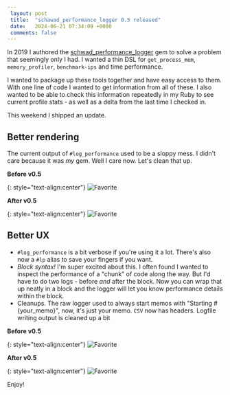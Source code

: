 ```yaml
---
 layout: post
 title:  "schawad_performance_logger 0.5 released"
 date:   2024-06-21 07:34:09 +0000
 comments: false
---
```


In 2019 I authored the [schwad_performance_logger](https://github.com/Schwad/schwad_performance_logger) gem to solve a problem that seemingly only I had. I wanted a thin DSL for `get_process_mem`, `memory_profiler`, `benchmark-ips` and time performance.

I wanted to package up these tools together and have easy access to them. With one line of code I wanted to get information from all of these. I also wanted to be able to check this information repeatedly in my Ruby to see current profile stats - as well as a delta from the last time I checked in.

This weekend I shipped an update.

## Better rendering

The current output of `#log_performance` used to be a sloppy mess. I didn't care because it was _my_ gem. Well I care now. Let's clean that up.

**Before v0.5**

{: style="text-align:center"}
![Favorite](https://i.imgur.com/PDL2Fwt.png)

**After v0.5**

{: style="text-align:center"}
![Favorite](https://i.imgur.com/RsuoVj3.png)

## Better UX

* `#log_performance` is a bit verbose if you're using it a lot. There's also now a `#lp` alias to save your fingers if you want.
* _Block syntax!_ I'm super excited about this. I often found I wanted to inspect the performance of a "chunk" of code along the way. But I'd have to do two logs - before *and* after the block. Now you can wrap that up neatly in a block and the logger will let you know performance details within the block.
* Cleanups. The raw logger used to always start memos with "Starting  #{your_memo}", now, it's just your memo. `CSV` now has headers. Logfile writing output is cleaned up a bit

**Before v0.5**

{: style="text-align:center"}
![Favorite](https://i.imgur.com/6MCMPCq.png)

**After v0.5**

{: style="text-align:center"}
![Favorite](https://i.imgur.com/E6Ib2v8.png)

Enjoy!
